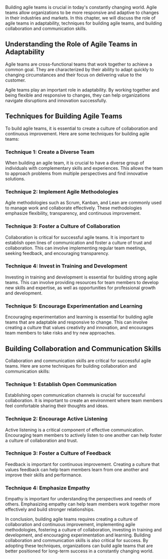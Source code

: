 
Building agile teams is crucial in today's constantly changing world. Agile teams allow organizations to be more responsive and adaptive to changes in their industries and markets. In this chapter, we will discuss the role of agile teams in adaptability, techniques for building agile teams, and building collaboration and communication skills.

Understanding the Role of Agile Teams in Adaptability
-----------------------------------------------------

Agile teams are cross-functional teams that work together to achieve a common goal. They are characterized by their ability to adapt quickly to changing circumstances and their focus on delivering value to the customer.

Agile teams play an important role in adaptability. By working together and being flexible and responsive to changes, they can help organizations navigate disruptions and innovation successfully.

Techniques for Building Agile Teams
-----------------------------------

To build agile teams, it is essential to create a culture of collaboration and continuous improvement. Here are some techniques for building agile teams:

### Technique 1: Create a Diverse Team

When building an agile team, it is crucial to have a diverse group of individuals with complementary skills and experiences. This allows the team to approach problems from multiple perspectives and find innovative solutions.

### Technique 2: Implement Agile Methodologies

Agile methodologies such as Scrum, Kanban, and Lean are commonly used to manage work and collaborate effectively. These methodologies emphasize flexibility, transparency, and continuous improvement.

### Technique 3: Foster a Culture of Collaboration

Collaboration is critical for successful agile teams. It is important to establish open lines of communication and foster a culture of trust and collaboration. This can involve implementing regular team meetings, seeking feedback, and encouraging transparency.

### Technique 4: Invest in Training and Development

Investing in training and development is essential for building strong agile teams. This can involve providing resources for team members to develop new skills and expertise, as well as opportunities for professional growth and development.

### Technique 5: Encourage Experimentation and Learning

Encouraging experimentation and learning is essential for building agile teams that are adaptable and responsive to change. This can involve creating a culture that values creativity and innovation, and encourages team members to take risks and try new approaches.

Building Collaboration and Communication Skills
-----------------------------------------------

Collaboration and communication skills are critical for successful agile teams. Here are some techniques for building collaboration and communication skills:

### Technique 1: Establish Open Communication

Establishing open communication channels is crucial for successful collaboration. It is important to create an environment where team members feel comfortable sharing their thoughts and ideas.

### Technique 2: Encourage Active Listening

Active listening is a critical component of effective communication. Encouraging team members to actively listen to one another can help foster a culture of collaboration and trust.

### Technique 3: Foster a Culture of Feedback

Feedback is important for continuous improvement. Creating a culture that values feedback can help team members learn from one another and improve their skills and performance.

### Technique 4: Emphasize Empathy

Empathy is important for understanding the perspectives and needs of others. Emphasizing empathy can help team members work together more effectively and build stronger relationships.

In conclusion, building agile teams requires creating a culture of collaboration and continuous improvement, implementing agile methodologies, fostering a culture of collaboration, investing in training and development, and encouraging experimentation and learning. Building collaboration and communication skills is also critical for success. By adopting these techniques, organizations can build agile teams that are better positioned for long-term success in a constantly changing world.
